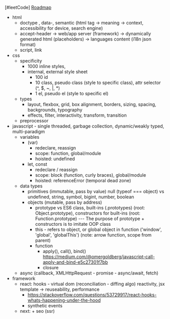 [#leetCode]
[Roadmap](https://roadmap.sh/javascript)

- html
	- doctype , data-, semantic (html tag -> meaning -> context, accessibility for device, search engine)
	- accept-header -> web/app server (framework) -> dynamically generated html (placeholders) -> languages content (i18n json format)
	- script, link
- css
	- specificity
		- 1000 inline styles, 
		- internal, external style sheet
			- 100 id
			- 10 class, pseudo class (style to specific class), attr selector (^, $, ~, |, *)
			- 1 el, pseudo el (style to specific el)
	- types
		- layout, flexbox, grid, box alignment, borders, sizing, spacing, backgrounds, typography
		- effects, filter, interactivity, transform, transition
	- preprocessor
- javascript - single threaded, garbage collection, dynamic/weakly typed, multi-paradigm
	- variables
		- (var)
			- redeclare, reassign
			- scope: function, global/module
			- hoisted: undefined
		- let, const
			- redeclare / reassign
			- scope: block (function, curly braces), global/module
			- hoisted: referenceError (temporal dead zone)
	- data types
		- primitives (immutable, pass by value) null (typeof === object) vs undefined, string, symbol, bigint, number, boolean
		- objects (mutable, pass by address) 
			- prototype vs ES6 class, built-ins (.prototypes) (root: Object.prototype), constructors for built-ins (root: Function.prototype)  --- The purpose of prototype + constructors is to imitate OOP class
			- this - refers to object, or global object in function ('window', 'global', 'globalThis') (note: arrow function, scope from parent)
			- function
				- apply(), call(), bind() https://medium.com/@omergoldberg/javascript-call-apply-and-bind-e5c27301f7bb
				- closure
	- async (callback, XMLHttpRequest - promise - async/await, fetch)
- framework
	- react: hooks - virtual dom (reconciliation - diffing algo) reactivity, jsx template -> reuseability, performance
		- https://stackoverflow.com/questions/53729917/react-hooks-whats-happening-under-the-hood
		- synthetic events
	- next: + seo (ssr)
